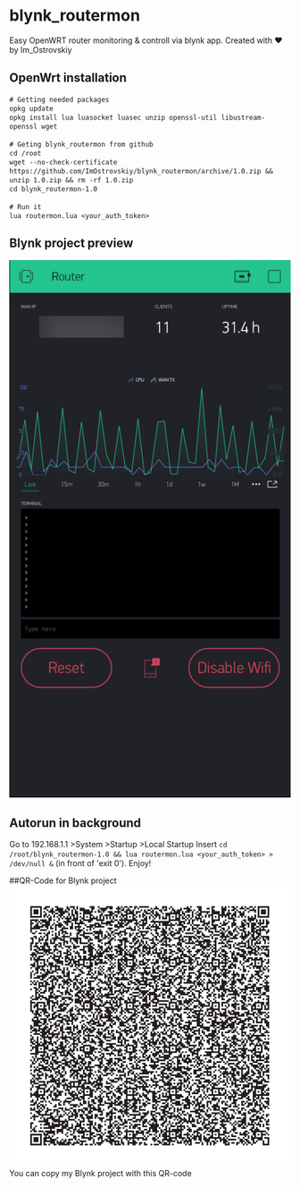 # blynk_routermon
Easy OpenWRT router monitoring &amp; controll via blynk app.
Created with ❤ by Im_Ostrovskiy
## OpenWrt installation

```
# Getting needed packages
opkg update
opkg install lua luasocket luasec unzip openssl-util libustream-openssl wget

# Geting blynk_routermon from github
cd /root
wget --no-check-certificate https://github.com/ImOstrovskiy/blynk_routermon/archive/1.0.zip && unzip 1.0.zip && rm -rf 1.0.zip
cd blynk_routermon-1.0

# Run it
lua routermon.lua <your_auth_token>
```

## Blynk project preview

![Preview](https://github.com/ImOstrovskiy/blynk_routermon/blob/main/InApp_preview.png)

## Autorun in background
Go to 192.168.1.1 >System >Startup >Local Startup
Insert ```cd /root/blynk_routermon-1.0 && lua routermon.lua <your_auth_token> > /dev/null &``` (in front of 'exit 0').
Enjoy!

##QR-Code for Blynk project
![Qr-blynk](https://github.com/ImOstrovskiy/blynk_routermon/blob/main/BlynkApp.png)
You can copy my Blynk project with this QR-code
